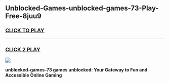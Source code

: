 
## Unblocked-Games-unblocked-games-73-Play-Free-8juu9
<h3>
<a href="https://premium76.site?title=unblocked-games-73&ref=20A">CLICK TO PLAY</a></h3>
<hr>

<h3>
<a href="https://premium76.site?title=unblocked-games-73&ref=20A">CLICK 2 PLAY</a>
  
</h3>

<a href="https://premium76.site?title=unblocked-games-73&ref=20A"><img src="https://clearcache.store/games.png"></a>


**unblocked-games-73 games unblocked: Your Gateway to Fun and Accessible Online Gaming**
